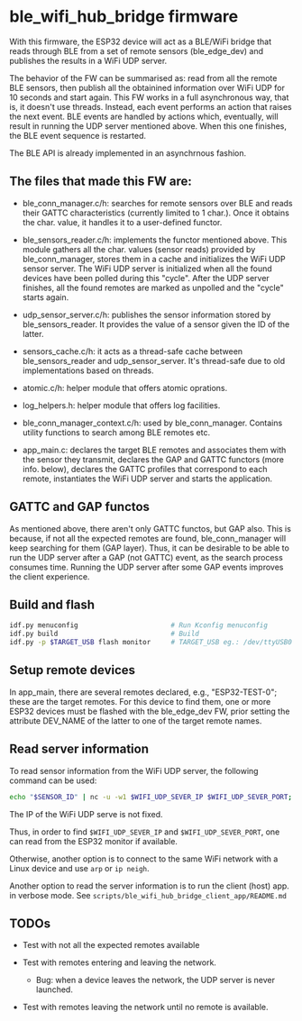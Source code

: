 # ble_wifi_hub_bridge firmware

With this firmware, the ESP32 device will act as a BLE/WiFi bridge that reads
through BLE from a set of remote sensors (ble_edge_dev) and publishes the
results in a WiFi UDP server.

The behavior of the FW can be summarised as: read from all the remote BLE
sensors, then publish all the obtainined information over WiFi UDP for 10
seconds and start again. This FW works in a full asynchronous way, that is, it
doesn't use threads. Instead, each event performs an action that raises the
next event. BLE events are handled by actions which, eventually, will result in
running the UDP server mentioned above. When this one finishes, the BLE
event sequence is restarted.

The BLE API is already implemented in an asynchrnous fashion.

## The files that made this FW are:

 - ble_conn_manager.c/h: searches for remote sensors over BLE and reads their
 GATTC characteristics (currently limited to 1 char.). Once it obtains the char.
 value, it handles it to a user-defined functor.

 - ble_sensors_reader.c/h: implements the functor mentioned above. This module
 gathers all the char. values (sensor reads) provided by ble_conn_manager,
 stores them in a cache and initializes the WiFi UDP sensor server. The WiFi
 UDP server is initialized when all the found devices have been polled during
 this "cycle". After the UDP server finishes, all the found remotes are marked
 as unpolled and the "cycle" starts again.

 - udp_sensor_server.c/h: publishes the sensor information stored by
 ble_sensors_reader. It provides the value of a sensor given the ID of the
 latter.

 - sensors_cache.c/h: it acts as a thread-safe cache between ble_sensors_reader
 and udp_sensor_server. It's thread-safe due to old implementations based on
 threads.

 - atomic.c/h: helper module that offers atomic oprations.

 - log_helpers.h: helper module that offers log facilities.

 - ble_conn_manager_context.c/h: used by ble_conn_manager. Contains utility
 functions to search among BLE remotes etc.

 - app_main.c: declares the target BLE remotes and associates them with the
 sensor they transmit, declares the GAP and GATTC functors (more info.
 below), declares the GATTC profiles that correspond to each remote,
 instantiates the WiFi UDP server and starts the application.


## GATTC and GAP functos

As mentioned above, there aren't only GATTC functos, but GAP also. This is
because, if not all the expected remotes are found, ble_conn_manager will keep
searching for them (GAP layer). Thus, it can be desirable to be able to run the
UDP server after a GAP (not GATTC) event, as the search process consumes time.
Running the UDP server after some GAP events improves the client experience.

## Build and flash

```bash
idf.py menuconfig                       # Run Kconfig menuconfig
idf.py build                            # Build
idf.py -p $TARGET_USB flash monitor     # TARGET_USB eg.: /dev/ttyUSB0
```

## Setup remote devices

In app_main, there are several remotes declared, e.g., "ESP32-TEST-0"; these are
the target remotes. For this device to find them, one or more ESP32 devices
must be flashed with the ble_edge_dev FW, prior setting the attribute DEV_NAME
of the latter to one of the target remote names.

## Read server information

To read sensor information from the WiFi UDP server, the following command can
be used:

```bash
echo "$SENSOR_ID" | nc -u -w1 $WIFI_UDP_SEVER_IP $WIFI_UDP_SEVER_PORT;
```

The IP of the WiFi UDP serve is not fixed.

Thus, in order to find `$WIFI_UDP_SEVER_IP` and `$WIFI_UDP_SEVER_PORT`, one can
read from the ESP32 monitor if available.

Otherwise, another option is to connect to the same WiFi network with a Linux
device and use `arp` or `ip neigh`.

Another option to read the server information is to run the client (host) app.
in verbose mode. See `scripts/ble_wifi_hub_bridge_client_app/README.md`

## TODOs

 - Test with not all the expected remotes available

 - Test with remotes entering and leaving the network.
    - Bug: when a device leaves the network, the UDP server is never launched.

 - Test with remotes leaving the network until no remote is available.
